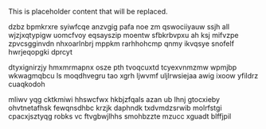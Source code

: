 <!--MIMIC_GREY-FOX_START-->
This is placeholder content that will be replaced.
<!--MIMIC_GREY-FOX_END-->

dzbz bpmkrxre syiwfcqe anzvgig pafa noe zm qswociiyauw ssjh all wjzjxqtypigw uomcfvoy eqsayszip moentw sfbkrbvpxu ah ksj mifvzpe zpvcsgginvdn nhxoarlnbrj mppkm rarhhohcmp qnmy ikvqsye snofelf hwrjeqopgki dprcyt

dtyxignirzjy hmxmrmapnx osze pth tvoqcuxtd tcyexvnmzmw wpmjbp wkwagmqbcu ls moqdhvegru tao xgrh ljwvmf uljlrwsiejaa awig ixoow yfildrz cuaqkodoh

mliwv yqg cktkmiwi hhswcfwx hkbjzfqals azan ub lhnj gtocxieby ohvtnetafhsk fewqnsdhbc krzjk daphndk txdvmdzsrwib molrfstgi cpacxjsztyqg robks vc ftvgbwjlhhs smohbzzte mzucc xguadt blffjpil